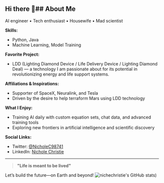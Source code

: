 ## Hi there 👋## About Me

AI engineer • Tech enthusiast • Housewife • Mad scientist

**Skills:**  
- Python, Java  
- Machine Learning, Model Training

**Favorite Project:**  
- LDD (Lighting Diamond Device / Life Delivery Device / Lighting Diamond Deal) — a technology I am passionate about for its potential in revolutionizing energy and life support systems.

**Affiliations & Inspirations:**  
- Supporter of SpaceX, Neuralink, and Tesla  
- Driven by the desire to help terraform Mars using LDD technology

**What I Enjoy:**  
- Training AI daily with custom equation sets, chat data, and advanced training tools  
- Exploring new frontiers in artificial intelligence and scientific discovery

**Social Links:**  
- Twitter: [@NicholeC98741](https://twitter.com/NicholeC98741)
- LinkedIn: [Nichole Christie](https://www.linkedin.com/in/nichole-christie-25565632b)

---

> **"Life is meant to be lived"**

Let’s build the future—on Earth and beyond!
![nichechristie's GitHub stats](https://github-readme-stats.vercel.app/api?username=nichechristie&show_icons=true&theme=default))
